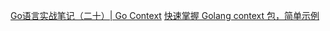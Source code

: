 [Go语言实战笔记（二十）| Go Context](https://www.flysnow.org/2017/05/12/go-in-action-go-context.html)
[快速掌握 Golang context 包，简单示例](https://deepzz.com/post/golang-context-package-notes.html)